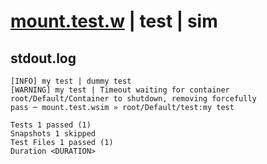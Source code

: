 # [mount.test.w](../../../../../../tests/sdk_tests/container/mount.test.w) | test | sim

## stdout.log
```log
[INFO] my test | dummy test
[WARNING] my test | Timeout waiting for container root/Default/Container to shutdown, removing forcefully
pass ─ mount.test.wsim » root/Default/test:my test

Tests 1 passed (1)
Snapshots 1 skipped
Test Files 1 passed (1)
Duration <DURATION>
```

